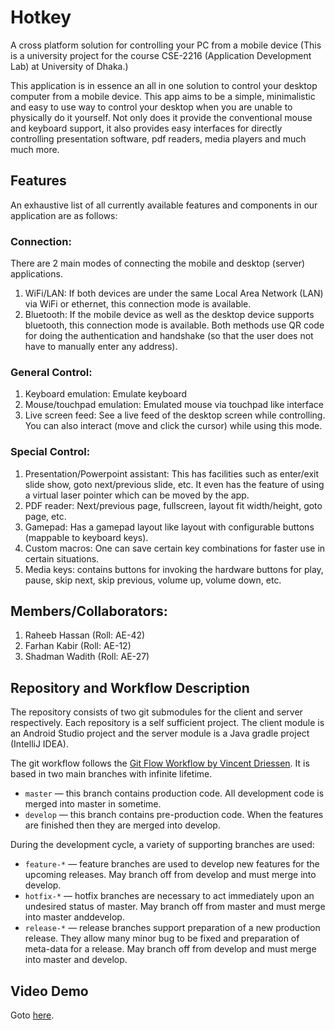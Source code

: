 # Hotkey
A cross platform solution for controlling your PC from a mobile device
(This is a university project for the course CSE-2216 (Application Development Lab) at University of Dhaka.)

This application is in essence an all in one solution to control your desktop computer from a mobile device. This app aims to be a simple, minimalistic and easy to use way to control your desktop when you are unable to physically do it yourself.
Not only does it provide the conventional mouse and keyboard support, it also provides easy interfaces for directly controlling presentation software, pdf readers, media players and much much more.

## Features

An exhaustive list of all currently available features and components in our application are as follows:
### Connection: 
There are 2 main modes of connecting the mobile and desktop (server) applications.
1. WiFi/LAN: If both devices are under the same Local Area Network (LAN) via WiFi or ethernet, this connection mode is available.
1. Bluetooth: If the mobile device as well as the desktop device supports bluetooth, this connection mode is available. Both methods use QR code for doing the authentication and handshake (so that the user does not have to manually enter any address).
### General Control:
1. Keyboard emulation: Emulate keyboard
2. Mouse/touchpad emulation: Emulated mouse via touchpad like interface
3. Live screen feed: See a live feed of the desktop screen while controlling. You can also interact (move and click the cursor) while using this mode.
### Special Control:
1. Presentation/Powerpoint assistant: This has facilities such as enter/exit slide show, goto next/previous slide, etc. It even has the feature of using a virtual laser pointer which can be moved by the app.
2. PDF reader: Next/previous page, fullscreen, layout fit width/height, goto page, etc.
3. Gamepad: Has a gamepad layout like layout with configurable buttons (mappable to keyboard keys).
4. Custom macros: One can save certain key combinations for faster use in certain situations.
5. Media keys: contains buttons for invoking the hardware buttons for play, pause, skip next, skip previous, volume up, volume down, etc.

## Members/Collaborators:
1. Raheeb Hassan (Roll: AE-42)
2. Farhan Kabir (Roll: AE-12)
3. Shadman Wadith (Roll: AE-27)

## Repository and Workflow Description
The repository consists of two git submodules for the client and server respectively. Each repository is a self sufficient project. The client module is an Android Studio project and the server module is a Java gradle project (IntelliJ IDEA).

The git workflow follows the [Git Flow Workflow by Vincent Driessen](https://nvie.com/posts/a-successful-git-branching-model/).
It is based in two main branches with infinite lifetime.
- `master` — this branch contains production code. All development code is merged into master in sometime.
- `develop` — this branch contains pre-production code. When the features are finished then they are merged into develop.

During the development cycle, a variety of supporting branches are used:
- `feature-*` — feature branches are used to develop new features for the upcoming releases. May branch off from develop and must merge into develop.
- `hotfix-*` — hotfix branches are necessary to act immediately upon an undesired status of master. May branch off from master and must merge into master anddevelop.
- `release-*` — release branches support preparation of a new production release. They allow many minor bug to be fixed and preparation of meta-data for a release. May branch off from develop and must merge into master and develop.

## Video Demo
Goto [here](https://youtu.be/h0pA3SHEp_4).
